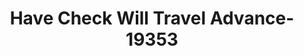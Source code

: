 ---
f_zip-code: 38040
f_state-code: TN
title: Have Check Will Travel Advance-19353
f_phone: 731-836-9951
f_city-only: Halls
f_address: 180 Keltner Street Halls
f_location-unique-id: '19353'
slug: have-check-will-travel-advance-19353
updated-on: '2024-05-30T13:46:58.046Z'
created-on: '2024-05-30T13:36:59.803Z'
published-on: '2024-05-30T13:54:32.469Z'
f_city-state: cms/city/halls-tn.md
f_company: cms/company/have-check-will-travel-advance.md
f_state: cms/state/tennessee.md
layout: '[payday-loan].html'
tags: payday-loan
---